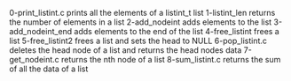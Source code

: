 0-print_listint.c prints all the elements of a listint_t list
1-listint_len returns the number of elements in a list
2-add_nodeint adds elements to the list
3-add_nodeint_end adds elements to the end of the list
4-free_listint frees a list
5-free_listint2 frees a list and sets the head to NULL
6-pop_listint.c deletes the head node of a list and returns the head nodes data
7-get_nodeint.c returns the nth node of a list
8-sum_listint.c returns the sum of all the data of a list
